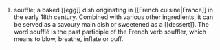 1. soufflé; a baked [[egg]] dish originating in [[French cuisine|France]] in the early 18th century. Combined with various other ingredients, it can be served as a savoury main dish or sweetened as a [[dessert]]. The word soufflé is the past participle of the French verb souffler, which means to blow, breathe, inflate or puff.